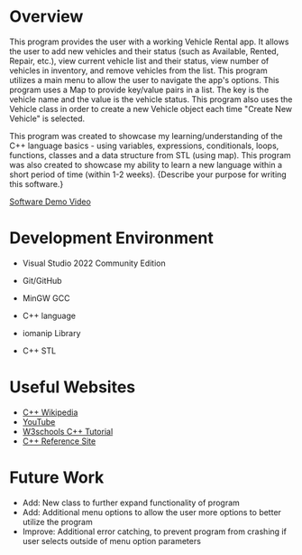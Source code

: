 # Overview

This program provides the user with a working Vehicle Rental app. It allows the user to add new vehicles and their status (such as Available, Rented, Repair, etc.), view current vehicle list and their status, view number of vehicles in inventory, and remove vehicles from the list. This program utilizes a main menu to allow the user to navigate the app's options. This program uses a Map to provide key/value pairs in a list. The key is the vehicle name and the value is the vehicle status. This program also uses the Vehicle class in order to create a new Vehicle object each time "Create New Vehicle" is selected.

This program was created to showcase my learning/understanding of the C++ language basics - using variables, expressions, conditionals, loops, functions, classes and a data structure from STL (using map). This program was also created to showcase my ability to learn a new language within a short period of time (within 1-2 weeks).
{Describe your purpose for writing this software.}

[Software Demo Video](http://youtube.link.goes.here)

# Development Environment

* Visual Studio 2022 Community Edition
* Git/GitHub
* MinGW GCC

* C++ language
* iomanip Library
* C++ STL 

# Useful Websites

* [C++ Wikipedia](https://en.wikipedia.org/wiki/C%2B%2B)
* [YouTube](https://www.youtube.com/)
* [W3schools C++ Tutorial](https://www.w3schools.com/cpp/)
* [C++ Reference Site](https://cplusplus.com/reference/)

# Future Work

* Add: New class to further expand functionality of program
* Add: Additional menu options to allow the user more options to better utilize the program
* Improve: Additional error catching, to prevent program from crashing if user selects outside of menu option parameters
